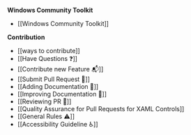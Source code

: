 **Windows Community Toolkit**

* [[Windows Community Toolkit]]


**Contribution**

* [[ways to contribute]]
* [[Have Questions :question:]]
* [[Contribute new Feature :mailbox_with_mail:]]
* [[Submit Pull Request :rocket:]]
* [[Adding Documentation :page_with_curl:]]
* [[Improving Documentation :page_with_curl:]]
* [[Reviewing PR :book:]]
* [[Quality Assurance for Pull Requests for XAML Controls]]
* [[General Rules :warning:]]
* [[Accessibility Guideline :wheelchair:]]